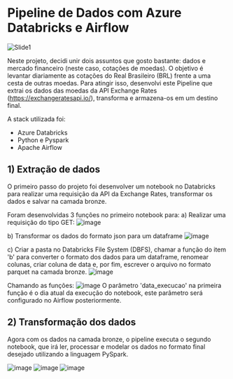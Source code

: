 # Pipeline de Dados com Azure Databricks e Airflow
![Slide1](https://github.com/user-attachments/assets/f8df3527-6f2b-4819-a46a-c55a04e78260)

Neste projeto, decidi unir dois assuntos que gosto bastante: dados e mercado financeiro (neste caso, cotações de moedas). O objetivo é levantar diariamente as cotações do Real Brasileiro (BRL) frente a uma cesta de outras moedas. Para atingir isso, desenvolvi este Pipeline que extrai os dados das moedas da API Exchange Rates (https://exchangeratesapi.io/), transforma e armazena-os em um destino final. 

A stack utilizada foi:
- Azure Databricks
- Python e Pyspark
- Apache Airflow

## 1) Extração de dados
O primeiro passo do projeto foi desenvolver um notebook no Databricks para realizar uma requisição da API da Exchange Rates, transformar os dados e salvar na camada bronze.

Foram desenvolvidas 3 funções no primeiro notebook para: 
a) Realizar uma requisição do tipo GET:
![image](https://github.com/user-attachments/assets/519c3a60-d808-4b2d-b1d9-119a9db49f9e)

b) Transformar os dados do formato json para um dataframe
![image](https://github.com/user-attachments/assets/d6394854-f556-4bac-bed8-ace69b1c11f9)

c) Criar a pasta no Databricks File System (DBFS), chamar a função do item 'b' para converter o formato dos dados para um dataframe, renomear colunas, criar coluna de data e, por fim, escrever o arquivo no formato parquet na camada bronze. 
![image](https://github.com/user-attachments/assets/ef59b0cd-ac96-4e8f-961b-efd0db8bcb42)

Chamando as funções:
![image](https://github.com/user-attachments/assets/962c1e1b-f365-414a-bd2e-958c42ac69d6)
O parâmetro 'data_execucao' na primeira função é o dia atual da execução do notebook, este parâmetro será configurado no Airflow posteriormente.

## 2) Transformação dos dados
Agora com os dados na camada bronze, o pipeline executa o segundo notebook, que irá ler, processar e modelar os dados no formato final desejado utilizando a linguagem PySpark.

![image](https://github.com/user-attachments/assets/f8dd5fe1-476c-4b8a-aca4-78fa3c6c26ab)
![image](https://github.com/user-attachments/assets/90a22822-a683-40df-ab0b-6ffd627df64f)
![image](https://github.com/user-attachments/assets/26577763-a2ee-49cf-8f67-9bad9bd44557)
